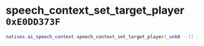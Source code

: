 # speech_context_set_target_player `0xE0DD373F`

```lua
natives.ai_speech_context.speech_context_set_target_player(_unk0 --[[ integer ]])
```